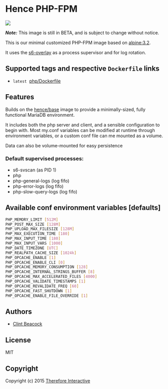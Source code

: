# Hence PHP-FPM

[![](https://badge.imagelayers.io/hence/php:latest.svg)](https://imagelayers.io/?images=hence/php:latest 'Get your own badge on imagelayers.io')

__*Note:*__  This image is still in BETA, and is subject to change without notice.

This is our minimal customized PHP-FPM image based on [alpine:3.2](https://registry.hub.docker.com/_/alpine/).

It uses the [s6-overlay](https://github.com/just-containers/s6-overlay) as a process supervisor and for log rotation.

## Supported tags and respective `Dockerfile` links
* `latest`&nbsp;&nbsp;[php/Dockerfile](https://github.com/hence-io/images/blob/master/php/Dockerfile)

## Features
Builds on the [hence/base](https://registry.hub.docker.com/u/hence/base/) image to provide a minimally-sized, fully functional MariaDB environment.

It includes both the php server and client, and a sensible configuration to begin with.  Most my.conf variables can be modified at runtime through environment variables, or a custom conf file can me mounted as a volume.

Data can also be volume-mounted for easy persistence

### Default supervised processes:
* s6-svscan (as PID 1)
* php
* php-general-logs (log fifo)
* php-error-logs (log fifo)
* php-slow-query-logs (log fifo)

## Available conf environment variables [defaults]
```bash
PHP_MEMORY_LIMIT [512M]
PHP_POST_MAX_SIZE [128M]
PHP_UPLOAD_MAX_FILESIZE [128M]
PHP_MAX_EXECUTION_TIME [180]
PHP_MAX_INPUT_TIME [180]
PHP_MAX_INPUT_VARS [1000]
PHP_DATE_TIMEZONE [UTC]
PHP_REALPATH_CACHE_SIZE [1024k]
PHP_OPCACHE_ENABLE [1]
PHP_OPCACHE_ENABLE_CLI [0]
PHP_OPCACHE_MEMORY_CONSUMPTION [128]
PHP_OPCACHE_INTERNAL_STRINGS_BUFFER [8]
PHP_OPCACHE_MAX_ACCELERATED_FILES [4000]
PHP_OPCACHE_VALIDATE_TIMESTAMPS [1]
PHP_OPCACHE_REVALIDATE_FREQ [60]
PHP_OPCACHE_FAST_SHUTDOWN [1]
PHP_OPCACHE_ENABLE_FILE_OVERRIDE [1]
```

## Authors
* [Clint Beacock](https://github.com/clintbeacock)

## License
MIT

## Copyright
Copyright (c) 2015 [Therefore Interactive](http://therefore.ca)

